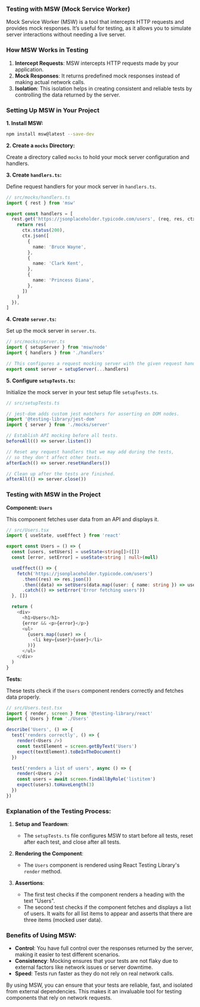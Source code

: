 ### Testing with MSW (Mock Service Worker)

Mock Service Worker (MSW) is a tool that intercepts HTTP requests and provides mock responses. It’s useful for testing, as it allows you to simulate server interactions without needing a live server.

### How MSW Works in Testing

1. **Intercept Requests**: MSW intercepts HTTP requests made by your application.
2. **Mock Responses**: It returns predefined mock responses instead of making actual network calls.
3. **Isolation**: This isolation helps in creating consistent and reliable tests by controlling the data returned by the server.

### Setting Up MSW in Your Project

**1. Install MSW:**

```bash
npm install msw@latest --save-dev
```

**2. Create a `mocks` Directory:**

Create a directory called `mocks` to hold your mock server configuration and handlers.

**3. Create `handlers.ts`:**

Define request handlers for your mock server in `handlers.ts`.

```typescript
// src/mocks/handlers.ts
import { rest } from 'msw'

export const handlers = [
  rest.get('https://jsonplaceholder.typicode.com/users', (req, res, ctx) => {
    return res(
      ctx.status(200),
      ctx.json([
        {
          name: 'Bruce Wayne',
        },
        {
          name: 'Clark Kent',
        },
        {
          name: 'Princess Diana',
        },
      ])
    )
  }),
]
```

**4. Create `server.ts`:**

Set up the mock server in `server.ts`.

```typescript
// src/mocks/server.ts
import { setupServer } from 'msw/node'
import { handlers } from './handlers'

// This configures a request mocking server with the given request handlers.
export const server = setupServer(...handlers)
```

**5. Configure `setupTests.ts`:**

Initialize the mock server in your test setup file `setupTests.ts`.

```typescript
// src/setupTests.ts

// jest-dom adds custom jest matchers for asserting on DOM nodes.
import '@testing-library/jest-dom'
import { server } from './mocks/server'

// Establish API mocking before all tests.
beforeAll(() => server.listen())

// Reset any request handlers that we may add during the tests,
// so they don't affect other tests.
afterEach(() => server.resetHandlers())

// Clean up after the tests are finished.
afterAll(() => server.close())
```

### Testing with MSW in the Project

**Component: `Users`**

This component fetches user data from an API and displays it.

```typescript
// src/Users.tsx
import { useState, useEffect } from 'react'

export const Users = () => {
  const [users, setUsers] = useState<string[]>([])
  const [error, setError] = useState<string | null>(null)

  useEffect(() => {
    fetch('https://jsonplaceholder.typicode.com/users')
      .then((res) => res.json())
      .then((data) => setUsers(data.map((user: { name: string }) => user.name)))
      .catch(() => setError('Error fetching users'))
  }, [])

  return (
    <div>
      <h1>Users</h1>
      {error && <p>{error}</p>}
      <ul>
        {users.map((user) => (
          <li key={user}>{user}</li>
        ))}
      </ul>
    </div>
  )
}
```

**Tests:**

These tests check if the `Users` component renders correctly and fetches data properly.

```typescript
// src/Users.test.tsx
import { render, screen } from '@testing-library/react'
import { Users } from './Users'

describe('Users', () => {
  test('renders correctly', () => {
    render(<Users />)
    const textElement = screen.getByText('Users')
    expect(textElement).toBeInTheDocument()
  })

  test('renders a list of users', async () => {
    render(<Users />)
    const users = await screen.findAllByRole('listitem')
    expect(users).toHaveLength(3)
  })
})
```

### Explanation of the Testing Process:

1. **Setup and Teardown**:
   - The `setupTests.ts` file configures MSW to start before all tests, reset after each test, and close after all tests.

2. **Rendering the Component**:
   - The `Users` component is rendered using React Testing Library's `render` method.

3. **Assertions**:
   - The first test checks if the component renders a heading with the text "Users".
   - The second test checks if the component fetches and displays a list of users. It waits for all list items to appear and asserts that there are three items (mocked user data).

### Benefits of Using MSW:

- **Control**: You have full control over the responses returned by the server, making it easier to test different scenarios.
- **Consistency**: Mocking ensures that your tests are not flaky due to external factors like network issues or server downtime.
- **Speed**: Tests run faster as they do not rely on real network calls.

By using MSW, you can ensure that your tests are reliable, fast, and isolated from external dependencies. This makes it an invaluable tool for testing components that rely on network requests.